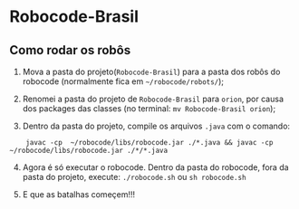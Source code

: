 # Robocode-Brasil

## Como rodar os robôs

1. Mova a pasta do projeto(`Robocode-Brasil`) para a pasta dos robôs do robocode (normalmente fica em `~/robocode/robots/`);

2. Renomei a pasta do projeto de `Robocode-Brasil` para `orion`, por causa dos packages das classes (no terminal: `mv Robocode-Brasil orion`);

3. Dentro da pasta do projeto, compile os arquivos `.java` com o comando:

  ```shell
      javac -cp  ~/robocode/libs/robocode.jar ./*.java && javac -cp ~/robocode/libs/robocode.jar ./*/*.java
  ```

4. Agora é só executar o robocode. Dentro da pasta do robocode, fora da pasta do projeto, execute: `./robocode.sh` ou `sh robocode.sh`

5. E que as batalhas começem!!!
